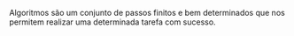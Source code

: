 Algoritmos são um conjunto de passos finitos e bem determinados que nos permitem realizar uma determinada tarefa com sucesso.